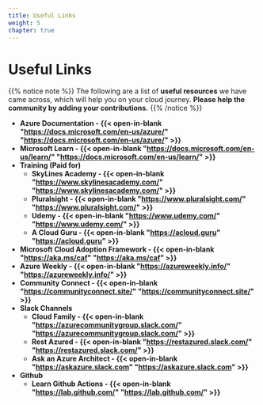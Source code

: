 ```yaml
---
title: Useful Links
weight: 5
chapter: true
---
```


# **Useful Links**

{{% notice note %}}
The following are a list of **useful resources** we have came across, which will help you on your cloud journey. 
**Please help the community by adding your contributions.**
{{% /notice %}}

+ **Azure Documentation - {{< open-in-blank "https://docs.microsoft.com/en-us/azure/" "https://docs.microsoft.com/en-us/azure/" >}}**
+ **Microsoft Learn -	{{< open-in-blank "https://docs.microsoft.com/en-us/learn/" "https://docs.microsoft.com/en-us/learn/" >}}**
+ **Training (Paid for)**
	- **SkyLines Academy - {{< open-in-blank "https://www.skylinesacademy.com/" "https://www.skylinesacademy.com/" >}}**
	- **Pluralsight - {{< open-in-blank "https://www.pluralsight.com/" "https://www.pluralsight.com/" >}}**
	- **Udemy - {{< open-in-blank "https://www.udemy.com/" "https://www.udemy.com/" >}}**
	- **A Cloud Guru - {{< open-in-blank "https://acloud.guru" "https://acloud.guru" >}}**
+ **Microsoft Cloud Adoption Framework - {{< open-in-blank "https://aka.ms/caf" "https://aka.ms/caf" >}}**
+ **Azure Weekly - {{< open-in-blank "https://azureweekly.info/" "https://azureweekly.info/" >}}**
+ **Community Connect - {{< open-in-blank "https://communityconnect.site/" "https://communityconnect.site/" >}}**
+ **Slack Channels**
  - **Cloud Family - {{< open-in-blank "https://azurecommunitygroup.slack.com/" "https://azurecommunitygroup.slack.com/" >}}**
  - **Rest Azured - {{< open-in-blank "https://restazured.slack.com/" "https://restazured.slack.com/" >}}**
  - **Ask an Azure Architect - {{< open-in-blank "https://askazure.slack.com" "https://askazure.slack.com" >}}**
+ **Github**
  - **Learn Github Actions - {{< open-in-blank "https://lab.github.com/" "https://lab.github.com/" >}}**